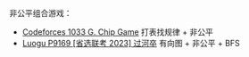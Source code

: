 
非公平组合游戏：

-   [Codeforces 1033 G. Chip Game](https://codeforces.com/problemset/problem/1033/G) 打表找规律 + 非公平
-   [Luogu P9169 \[省选联考 2023\] 过河卒](https://www.luogu.com.cn/problem/P9169) 有向图 + 非公平 + BFS
